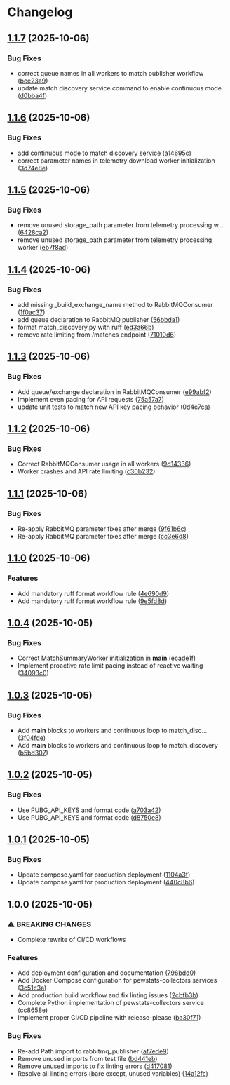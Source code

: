 # Changelog

## [1.1.7](https://github.com/TeamPew/pewstats-collectors/compare/v1.1.6...v1.1.7) (2025-10-06)


### Bug Fixes

* correct queue names in all workers to match publisher workflow ([bce23a9](https://github.com/TeamPew/pewstats-collectors/commit/bce23a927b06a8c14ce901108b7604a7480e29d8))
* update match discovery service command to enable continuous mode ([d0bba4f](https://github.com/TeamPew/pewstats-collectors/commit/d0bba4fb82f77277115525043c9cc7b0370ba4f6))

## [1.1.6](https://github.com/TeamPew/pewstats-collectors/compare/v1.1.5...v1.1.6) (2025-10-06)


### Bug Fixes

* add continuous mode to match discovery service ([a14695c](https://github.com/TeamPew/pewstats-collectors/commit/a14695c32ddf2b598c5718f600f6acfec9c5d903))
* correct parameter names in telemetry download worker initialization ([3d74e8e](https://github.com/TeamPew/pewstats-collectors/commit/3d74e8e53c501f9a33b2b8d5c324d569100b3dac))

## [1.1.5](https://github.com/TeamPew/pewstats-collectors/compare/v1.1.4...v1.1.5) (2025-10-06)


### Bug Fixes

* remove unused storage_path parameter from telemetry processing w… ([6428ca2](https://github.com/TeamPew/pewstats-collectors/commit/6428ca2d0296f3059a829e6d775f7a2dc55b1624))
* remove unused storage_path parameter from telemetry processing worker ([eb7f8ad](https://github.com/TeamPew/pewstats-collectors/commit/eb7f8ad30214c5989e9820ad664751ff67df131c))

## [1.1.4](https://github.com/TeamPew/pewstats-collectors/compare/v1.1.3...v1.1.4) (2025-10-06)


### Bug Fixes

* add missing _build_exchange_name method to RabbitMQConsumer ([1f0ac37](https://github.com/TeamPew/pewstats-collectors/commit/1f0ac37ab7311a6fed767b758ff7f238ab471f76))
* add queue declaration to RabbitMQ publisher ([56bbda1](https://github.com/TeamPew/pewstats-collectors/commit/56bbda1cfd5f2bac59572b08f6cfb74e359dd00f))
* format match_discovery.py with ruff ([ed3a66b](https://github.com/TeamPew/pewstats-collectors/commit/ed3a66b782370299e4050326ca582768f3402f79))
* remove rate limiting from /matches endpoint ([71010d6](https://github.com/TeamPew/pewstats-collectors/commit/71010d6128bb54590d727ea81c4586949799b945))

## [1.1.3](https://github.com/TeamPew/pewstats-collectors/compare/v1.1.2...v1.1.3) (2025-10-06)


### Bug Fixes

* Add queue/exchange declaration in RabbitMQConsumer ([e99abf2](https://github.com/TeamPew/pewstats-collectors/commit/e99abf2a1e3b08221376e1ac0dc5bf31385ed9c6))
* Implement even pacing for API requests ([75a57a7](https://github.com/TeamPew/pewstats-collectors/commit/75a57a75c9c2ea1625d3b2e88c8245a4dd2c8563))
* update unit tests to match new API key pacing behavior ([0d4e7ca](https://github.com/TeamPew/pewstats-collectors/commit/0d4e7ca9976a5644a752b8e95c97cd185089fdf6))

## [1.1.2](https://github.com/TeamPew/pewstats-collectors/compare/v1.1.1...v1.1.2) (2025-10-06)


### Bug Fixes

* Correct RabbitMQConsumer usage in all workers ([9d14336](https://github.com/TeamPew/pewstats-collectors/commit/9d14336e55549a895b3c78e77f89a26e89d6dfd1))
* Worker crashes and API rate limiting ([c30b232](https://github.com/TeamPew/pewstats-collectors/commit/c30b2325b656cc57ba4b3b600e73ac6c6c54f0ec))

## [1.1.1](https://github.com/TeamPew/pewstats-collectors/compare/v1.1.0...v1.1.1) (2025-10-06)


### Bug Fixes

* Re-apply RabbitMQ parameter fixes after merge ([9f61b6c](https://github.com/TeamPew/pewstats-collectors/commit/9f61b6cbe9e7a1edaecd84f2c1496ca9ffd19bf8))
* Re-apply RabbitMQ parameter fixes after merge ([cc3e6d8](https://github.com/TeamPew/pewstats-collectors/commit/cc3e6d8dd09f65aa6a1cb7212e067fd127b0e9d8))

## [1.1.0](https://github.com/TeamPew/pewstats-collectors/compare/v1.0.4...v1.1.0) (2025-10-06)


### Features

* Add mandatory ruff format workflow rule ([4e690d9](https://github.com/TeamPew/pewstats-collectors/commit/4e690d983d6bb46e6ec6dbc6d0f2581fac90e57d))
* Add mandatory ruff format workflow rule ([9e5fd8d](https://github.com/TeamPew/pewstats-collectors/commit/9e5fd8d0543d8224e3b10ede44c9ba15b44d62cd))

## [1.0.4](https://github.com/TeamPew/pewstats-collectors/compare/v1.0.3...v1.0.4) (2025-10-05)


### Bug Fixes

* Correct MatchSummaryWorker initialization in __main__ ([ecade1f](https://github.com/TeamPew/pewstats-collectors/commit/ecade1f2c3591d5d879709d91c980dc7cd2da792))
* Implement proactive rate limit pacing instead of reactive waiting ([34093c0](https://github.com/TeamPew/pewstats-collectors/commit/34093c0bd59bb6d8e86def56a5130be3a279328a))

## [1.0.3](https://github.com/TeamPew/pewstats-collectors/compare/v1.0.2...v1.0.3) (2025-10-05)


### Bug Fixes

* Add __main__ blocks to workers and continuous loop to match_disc… ([3f04fde](https://github.com/TeamPew/pewstats-collectors/commit/3f04fde562ced77b69cedd44eb94f4ff8bbf6fa4))
* Add __main__ blocks to workers and continuous loop to match_discovery ([b5bd307](https://github.com/TeamPew/pewstats-collectors/commit/b5bd3074d63117a280ccf8ae4fdfd9673947be3d))

## [1.0.2](https://github.com/TeamPew/pewstats-collectors/compare/v1.0.1...v1.0.2) (2025-10-05)


### Bug Fixes

* Use PUBG_API_KEYS and format code ([a703a42](https://github.com/TeamPew/pewstats-collectors/commit/a703a4295eb8c4856f79631be2795e5372a9db76))
* Use PUBG_API_KEYS and format code ([d8750e8](https://github.com/TeamPew/pewstats-collectors/commit/d8750e8257ed228918b34a462be8cb9822f6d5a2))

## [1.0.1](https://github.com/TeamPew/pewstats-collectors/compare/v1.0.0...v1.0.1) (2025-10-05)


### Bug Fixes

* Update compose.yaml for production deployment ([1104a3f](https://github.com/TeamPew/pewstats-collectors/commit/1104a3f8cb6ac526c8374e7c93b9d3fd2c9a8d9f))
* Update compose.yaml for production deployment ([440c8b6](https://github.com/TeamPew/pewstats-collectors/commit/440c8b6721b7c6e0cfb8a312aa0e8bc0e31e4173))

## 1.0.0 (2025-10-05)


### ⚠ BREAKING CHANGES

* Complete rewrite of CI/CD workflows

### Features

* Add deployment configuration and documentation ([796bdd0](https://github.com/TeamPew/pewstats-collectors/commit/796bdd0a76fcfa367cb3b268df39b2328885800d))
* Add Docker Compose configuration for pewstats-collectors services ([3c51c3a](https://github.com/TeamPew/pewstats-collectors/commit/3c51c3a2fe9d078b6a5d4e2d363be782631eb6aa))
* Add production build workflow and fix linting issues ([2cbfb3b](https://github.com/TeamPew/pewstats-collectors/commit/2cbfb3b49710b9eb88bf1aef85e11a63c6860e0a))
* Complete Python implementation of pewstats-collectors service ([cc8658e](https://github.com/TeamPew/pewstats-collectors/commit/cc8658e7b03ec76fc46fce3bbe254b74837ec0b7))
* Implement proper CI/CD pipeline with release-please ([ba30f71](https://github.com/TeamPew/pewstats-collectors/commit/ba30f71a8bdf9d8201cf0e391604682b4e782885))


### Bug Fixes

* Re-add Path import to rabbitmq_publisher ([af7ede9](https://github.com/TeamPew/pewstats-collectors/commit/af7ede9ac1a750eb22e403d09ef9ce54f2889e28))
* Remove unused imports from test file ([bd441eb](https://github.com/TeamPew/pewstats-collectors/commit/bd441ebb0357fe9e1d17397b5733283aeea36145))
* Remove unused imports to fix linting errors ([d417081](https://github.com/TeamPew/pewstats-collectors/commit/d417081f2ad25f9ab1b4b00c2331e8495114600b))
* Resolve all linting errors (bare except, unused variables) ([14a12fc](https://github.com/TeamPew/pewstats-collectors/commit/14a12fc8971551a68ea9c9bcde9b8803e04d8bca))
